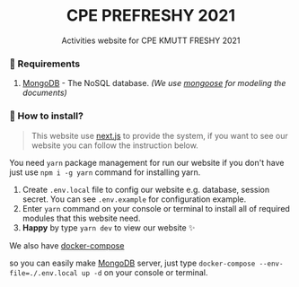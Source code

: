 <h1 align="center">CPE PREFRESHY 2021</h1>
<p align="center">Activities website for CPE KMUTT FRESHY 2021</p>

### 📝 Requirements
1. [MongoDB](https://github.com/mongodb/mongo) - The NoSQL database. *(We use [mongoose](https://github.com/Automattic/mongoose) for modeling the documents)*

### 🔧 How to install?
> This website use [next.js](https://github.com/vercel/next.js/) to provide the system, if you want to see our website you can follow the instruction below.

You need `yarn` package management for run our website if you don't have just use `npm i -g yarn` command for installing yarn.

1. Create `.env.local` file to config our website e.g. database, session secret. You can see `.env.example` for configuration example.
2. Enter `yarn` command on your console or terminal to install all of required modules that this website need.
3. **Happy** by type `yarn dev` to view our website ✨

We also have [docker-compose](https://www.docker.com/)

so you can easily make [MongoDB](https://github.com/mongodb/mongo) server, just type `docker-compose --env-file=./.env.local up -d` on your console or terminal.
